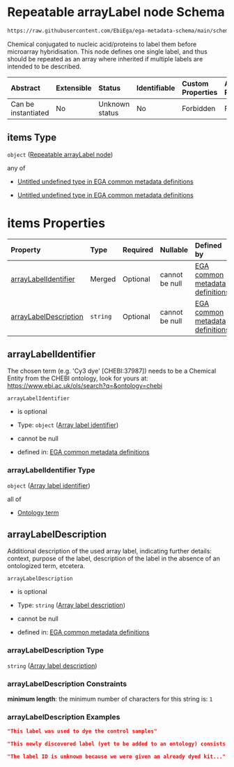 # Repeatable arrayLabel node Schema

```txt
https://raw.githubusercontent.com/EbiEga/ega-metadata-schema/main/schemas/EGA.experiment.json#/properties/experimentTypeSpecifications/properties/arrayExperiment/properties/arrayLabels/items
```

Chemical conjugated to nucleic acid/proteins to label them before microarray hybridisation. This node defines one single label, and thus should be repeated as an array where inherited if multiple labels are intended to be described.

| Abstract            | Extensible | Status         | Identifiable | Custom Properties | Additional Properties | Access Restrictions | Defined In                                                                           |
| :------------------ | :--------- | :------------- | :----------- | :---------------- | :-------------------- | :------------------ | :----------------------------------------------------------------------------------- |
| Can be instantiated | No         | Unknown status | No           | Forbidden         | Forbidden             | none                | [EGA.experiment.json\*](../../../schemas/EGA.experiment.json "open original schema") |

## items Type

`object` ([Repeatable arrayLabel node](ega-4-defs-repeatable-arraylabel-node.md))

any of

* [Untitled undefined type in EGA common metadata definitions](ega-4-defs-repeatable-arraylabel-node-anyof-0.md "check type definition")

* [Untitled undefined type in EGA common metadata definitions](ega-4-defs-repeatable-arraylabel-node-anyof-1.md "check type definition")

# items Properties

| Property                                        | Type     | Required | Nullable       | Defined by                                                                                                                                                                                                                                                                |
| :---------------------------------------------- | :------- | :------- | :------------- | :------------------------------------------------------------------------------------------------------------------------------------------------------------------------------------------------------------------------------------------------------------------------ |
| [arrayLabelIdentifier](#arraylabelidentifier)   | Merged   | Optional | cannot be null | [EGA common metadata definitions](ega-4-defs-repeatable-arraylabel-node-properties-array-label-identifier.md "https://raw.githubusercontent.com/EbiEga/ega-metadata-schema/main/schemas/EGA.common-definitions.json#/$defs/arrayLabel/properties/arrayLabelIdentifier")   |
| [arrayLabelDescription](#arraylabeldescription) | `string` | Optional | cannot be null | [EGA common metadata definitions](ega-4-defs-repeatable-arraylabel-node-properties-array-label-description.md "https://raw.githubusercontent.com/EbiEga/ega-metadata-schema/main/schemas/EGA.common-definitions.json#/$defs/arrayLabel/properties/arrayLabelDescription") |

## arrayLabelIdentifier

The chosen term (e.g. 'Cy3 dye' \[CHEBI:37987]) needs to be a Chemical Entity from the CHEBI ontology, look for yours at: <https://www.ebi.ac.uk/ols/search?q=&ontology=chebi>

`arrayLabelIdentifier`

* is optional

* Type: `object` ([Array label identifier](ega-4-defs-repeatable-arraylabel-node-properties-array-label-identifier.md))

* cannot be null

* defined in: [EGA common metadata definitions](ega-4-defs-repeatable-arraylabel-node-properties-array-label-identifier.md "https://raw.githubusercontent.com/EbiEga/ega-metadata-schema/main/schemas/EGA.common-definitions.json#/$defs/arrayLabel/properties/arrayLabelIdentifier")

### arrayLabelIdentifier Type

`object` ([Array label identifier](ega-4-defs-repeatable-arraylabel-node-properties-array-label-identifier.md))

all of

* [Ontology term](ega-4-defs-ontology-term.md "check type definition")

## arrayLabelDescription

Additional description of the used array label, indicating further details: context, purpose of the label, description of the label in the absence of an ontologized term, etcetera.

`arrayLabelDescription`

* is optional

* Type: `string` ([Array label description](ega-4-defs-repeatable-arraylabel-node-properties-array-label-description.md))

* cannot be null

* defined in: [EGA common metadata definitions](ega-4-defs-repeatable-arraylabel-node-properties-array-label-description.md "https://raw.githubusercontent.com/EbiEga/ega-metadata-schema/main/schemas/EGA.common-definitions.json#/$defs/arrayLabel/properties/arrayLabelDescription")

### arrayLabelDescription Type

`string` ([Array label description](ega-4-defs-repeatable-arraylabel-node-properties-array-label-description.md))

### arrayLabelDescription Constraints

**minimum length**: the minimum number of characters for this string is: `1`

### arrayLabelDescription Examples

```json
"This label was used to dye the control samples"
```

```json
"This newly discovered label (yet to be added to an ontology) consists of a compound of type X..."
```

```json
"The label ID is unknown because we were given an already dyed kit..."
```
